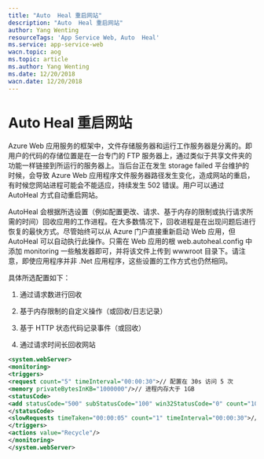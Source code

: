 ```yaml
---
title: "Auto  Heal 重启网站"
description: "Auto  Heal 重启网站"
author: Yang Wenting
resourceTags: 'App Service Web, Auto  Heal'
ms.service: app-service-web
wacn.topic: aog
ms.topic: article
ms.author: Yang Wenting
ms.date: 12/20/2018
wacn.date: 12/20/2018
---
```


# Auto  Heal 重启网站

Azure Web 应用服务的框架中，文件存储服务器和运行工作服务器是分离的。即用户的代码的存储位置是在一台专门的 FTP 服务器上，通过类似于共享文件夹的功能一样链接到所运行的服务器上。当后台正在发生 storage failed 平台维护的时候，会导致 Azure Web 应用程序文件服务器路径发生变化，造成网站的重启，有时候您网站进程可能会不能适应，持续发生 502 错误。用户可以通过 AutoHeal 方式自动重启网站。

AutoHeal 会根据所选设置（例如配置更改、请求、基于内存的限制或执行请求所需的时间）回收应用的工作进程。在大多数情况下，回收进程是在出现问题后进行恢复的最快方式。尽管始终可以从 Azure 门户直接重新启动 Web 应用，但 AutoHeal 可以自动执行此操作。只需在 Web 应用的根 web.autoheal.config 中添加 monitoring 一些触发器即可，并将该文件上传到 wwwroot 目录下。请注意，即使应用程序并非 .Net 应用程序，这些设置的工作方式也仍然相同。

具体所选配置如下：

1. 通过请求数进行回收

2. 基于内存限制的自定义操作（或回收/日志记录）

3. 基于 HTTP 状态代码记录事件（或回收）

4. 通过请求时间长回收网站

```xml
<system.webServer>
<monitoring>
<triggers>
<request count="5" timeInterval="00:00:30">// 配置在 30s 访问 5 次
<memory privateBytesInKB="1000000"/>// 进程内存大于 1GB
<statusCode>
<add statusCode="500" subStatusCode="100" win32StatusCode="0" count="10" timeInterval="00:00:30">// 10 个请求导致 http 状态代码为 500, 最后30秒的子状态代码为 100
</statusCode>
<slowRequests timeTaken="00:00:05" count="1" timeInterval="00:00:30">// 在 30s 内消耗超过 5s 的请求数为 1
</triggers>
<actions value="Recycle"/>
</monitoring>
</system.webServer>
```